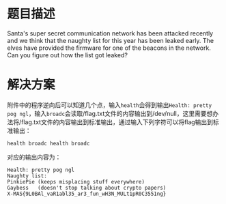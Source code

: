 # 题目描述

Santa's super secret communication network has been attacked recently and we think that the naughty list for this year has been leaked early. The elves have provided the firmware for one of the beacons in the network. Can you figure out how the list got leaked?

# 解决方案

附件中的程序逆向后可以知道几个点，输入`health`会得到输出`Health: pretty pog ngl`，输入`broadc`会读取/flag.txt文件的内容输出到/dev/null，这里需要想办法将/flag.txt文件的内容输出到标准输出，通过输入下列字符可以将flag输出到标准输出：

```
health broadc health broadc
```

对应的输出内容为：

```
Health: pretty pog ngl
Naughty list:
PinkiePie (keeps misplacing stuff everywhere)
Gaybess   (doesn't stop talking about crypto papers)
X-MAS{9L0BAl_vaR1abl35_ar3_fun_wH3N_MULt1pR0C3551ng}
```